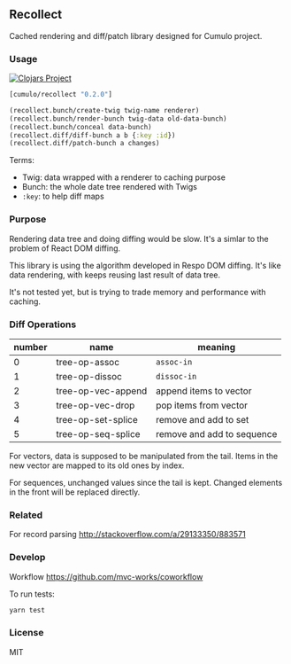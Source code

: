 
Recollect
----

Cached rendering and diff/patch library designed for Cumulo project.

### Usage

[![Clojars Project](https://img.shields.io/clojars/v/cumulo/recollect.svg)](https://clojars.org/cumulo/recollect)

```clojure
[cumulo/recollect "0.2.0"]
```

```clojure
(recollect.bunch/create-twig twig-name renderer)
(recollect.bunch/render-bunch twig-data old-data-bunch)
(recollect.bunch/conceal data-bunch)
(recollect.diff/diff-bunch a b {:key :id})
(recollect.diff/patch-bunch a changes)
```

Terms:

* Twig: data wrapped with a renderer to caching purpose
* Bunch: the whole date tree rendered with Twigs
* `:key`: to help diff maps

### Purpose

Rendering data tree and doing diffing would be slow.
It's a simlar to the problem of React DOM diffing.

This library is using the algorithm developed in Respo DOM diffing.
It's like data rendering, with keeps reusing last result of data tree.

It's not tested yet, but is trying to trade memory and performance with caching.

### Diff Operations

number | name | meaning
--- | --- | ---
0 | tree-op-assoc | `assoc-in`
1 | tree-op-dissoc | `dissoc-in`
2 | tree-op-vec-append | append items to vector
3 | tree-op-vec-drop | pop items from vector
4 | tree-op-set-splice | remove and add to set
5 | tree-op-seq-splice | remove and add to sequence

For vectors, data is supposed to be manipulated from the tail.
Items in the new vector are mapped to its old ones by index.

For sequences, unchanged values since the tail is kept.
Changed elements in the front will be replaced directly.

### Related

For record parsing http://stackoverflow.com/a/29133350/883571

### Develop

Workflow https://github.com/mvc-works/coworkflow

To run tests:

```bash
yarn test
```

### License

MIT
